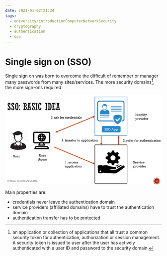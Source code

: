 ```yaml
---
date: 2021-01-02T21:34
tags:
  - university/introductionComputerNetworkSecurity
  - cryptography
  - authentication
  - sso
---
```


# Single sign on (SSO)
Single sign on was born to overcome the difficult of remember or manager many passwords from many sites/services.
The more security domains[^secDomain], the more sign-ons required

![SSO basic idea](./static/ssoBasicIdea.png)

Main properties are:

* credentials never leave the authentication domain
* service providers (affiliated domains) have to trust the authentication domain
* authentication transfer has to be protected

[^secDomain]: an application or collection of applications that all trust a common security token for authentication, authorization or session management. A security token is issued to user after the user has actively authenticated with a user ID and password to the security domain.
